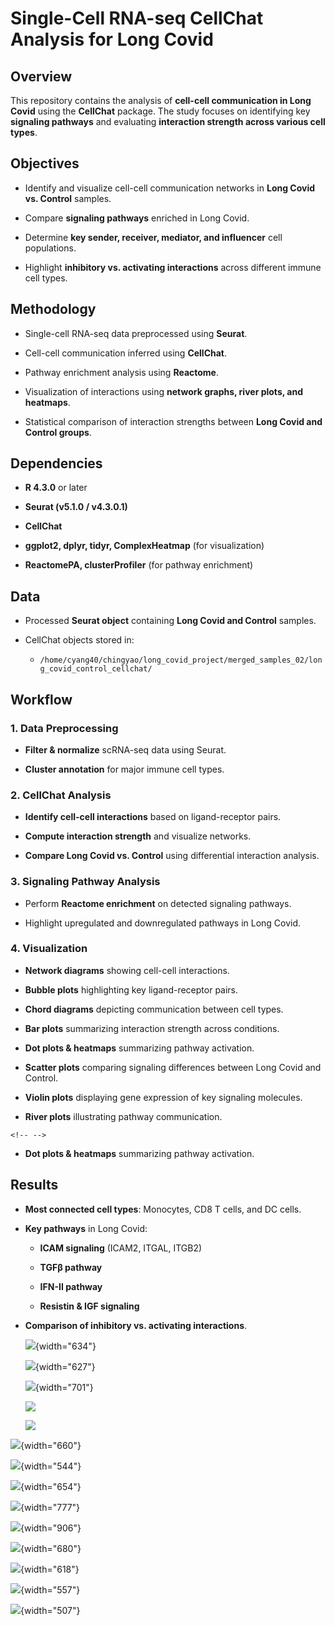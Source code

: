 # Single-Cell RNA-seq CellChat Analysis for Long Covid

## Overview

This repository contains the analysis of **cell-cell communication in Long Covid** using the **CellChat** package. The study focuses on identifying key **signaling pathways** and evaluating **interaction strength across various cell types**.

## Objectives

-   Identify and visualize cell-cell communication networks in **Long Covid vs. Control** samples.

-   Compare **signaling pathways** enriched in Long Covid.

-   Determine **key sender, receiver, mediator, and influencer** cell populations.

-   Highlight **inhibitory vs. activating interactions** across different immune cell types.

## Methodology

-   Single-cell RNA-seq data preprocessed using **Seurat**.

-   Cell-cell communication inferred using **CellChat**.

-   Pathway enrichment analysis using **Reactome**.

-   Visualization of interactions using **network graphs, river plots, and heatmaps**.

-   Statistical comparison of interaction strengths between **Long Covid and Control groups**.

## Dependencies

-   **R 4.3.0** or later

-   **Seurat (v5.1.0 / v4.3.0.1)**

-   **CellChat**

-   **ggplot2, dplyr, tidyr, ComplexHeatmap** (for visualization)

-   **ReactomePA, clusterProfiler** (for pathway enrichment)

## Data

-   Processed **Seurat object** containing **Long Covid and Control** samples.

-   CellChat objects stored in:

    -   `/home/cyang40/chingyao/long_covid_project/merged_samples_02/long_covid_control_cellchat/`

## Workflow

### 1. Data Preprocessing

-   **Filter & normalize** scRNA-seq data using Seurat.

-   **Cluster annotation** for major immune cell types.

### 2. CellChat Analysis

-   **Identify cell-cell interactions** based on ligand-receptor pairs.

-   **Compute interaction strength** and visualize networks.

-   **Compare Long Covid vs. Control** using differential interaction analysis.

### 3. Signaling Pathway Analysis

-   Perform **Reactome enrichment** on detected signaling pathways.

-   Highlight upregulated and downregulated pathways in Long Covid.

### 4. Visualization

-   **Network diagrams** showing cell-cell interactions.

-   **Bubble plots** highlighting key ligand-receptor pairs.

-   **Chord diagrams** depicting communication between cell types.

-   **Bar plots** summarizing interaction strength across conditions.

-   **Dot plots & heatmaps** summarizing pathway activation.

-   **Scatter plots** comparing signaling differences between Long Covid and Control.

-   **Violin plots** displaying gene expression of key signaling molecules.

-   **River plots** illustrating pathway communication.

```{=html}
<!-- -->
```
-   **Dot plots & heatmaps** summarizing pathway activation.

## Results

-   **Most connected cell types**: Monocytes, CD8 T cells, and DC cells.

-   **Key pathways** in Long Covid:

    -   **ICAM signaling** (ICAM2, ITGAL, ITGB2)

    -   **TGFβ pathway**

    -   **IFN-II pathway**

    -   **Resistin & IGF signaling**

-   **Comparison of inhibitory vs. activating interactions**.

    ![](https://github.com/chingyaousf/Single-Cell-RNA-seq-CellChat-Analysis-for-Long-Covid/blob/main/cellchat/compare_interactions_27celltypes.png?raw=true){width="634"}

    ![](https://github.com/chingyaousf/Single-Cell-RNA-seq-CellChat-Analysis-for-Long-Covid/blob/main/cellchat/distance_functional_similarity_LongCovid_Control_27celltypes_top15_fixed.png?raw=true){width="627"}

    ![](https://github.com/chingyaousf/Single-Cell-RNA-seq-CellChat-Analysis-for-Long-Covid/blob/main/cellchat/informationFlow_selectedPathways.png?raw=true){width="701"}

    ![](https://github.com/chingyaousf/Single-Cell-RNA-seq-CellChat-Analysis-for-Long-Covid/blob/main/cellchat/heatmap_incoming_comparison_27celltypes_02.png?raw=true)

    ![](https://github.com/chingyaousf/Single-Cell-RNA-seq-CellChat-Analysis-for-Long-Covid/blob/main/cellchat/heatmap_outgoing_comparison_27celltypes_02.png?raw=true)

![](https://github.com/chingyaousf/Single-Cell-RNA-seq-CellChat-Analysis-for-Long-Covid/blob/main/cellchat/ICAM_chord_CD4.Tfh_CD4.IL22_CD8.TE_gdT_comparison_02.png?raw=true){width="660"}

![](https://github.com/chingyaousf/Single-Cell-RNA-seq-CellChat-Analysis-for-Long-Covid/blob/main/pathways/Dotplot_CD4.IL22_LCvsControl_Reactome_03.png?raw=true){width="544"}

![](https://github.com/chingyaousf/Single-Cell-RNA-seq-CellChat-Analysis-for-Long-Covid/blob/main/pathways/Dotplot_CD4.Tfh_LCvsControl_Reactome_03.png?raw=true){width="654"}

![](https://github.com/chingyaousf/Single-Cell-RNA-seq-CellChat-Analysis-for-Long-Covid/blob/main/pathways/Dotplot_CD8.TE_LCvsControl_Reactome_03.png?raw=true){width="777"}

![](https://github.com/chingyaousf/Single-Cell-RNA-seq-CellChat-Analysis-for-Long-Covid/blob/main/pathways/Dotplot_gdT_LCvsControl_Reactome_03.png?raw=true){width="906"}

![](https://github.com/chingyaousf/Single-Cell-RNA-seq-CellChat-Analysis-for-Long-Covid/blob/main/pathways/Barplot_CD4.IL22_Reactome_FindMarkers.png?raw=true){width="680"}

![](https://github.com/chingyaousf/Single-Cell-RNA-seq-CellChat-Analysis-for-Long-Covid/blob/main/pathways/Barplot_CD4.Tfh_Reactome_FindMarkers.png?raw=true){width="618"}

![](https://github.com/chingyaousf/Single-Cell-RNA-seq-CellChat-Analysis-for-Long-Covid/blob/main/pathways/Barplot_CD8.TE_Reactome_FindMarkers.png?raw=true){width="557"}

![](https://github.com/chingyaousf/Single-Cell-RNA-seq-CellChat-Analysis-for-Long-Covid/blob/main/pathways/Barplot_gdT_Reactome_FindMarkers.png?raw=true){width="507"}
